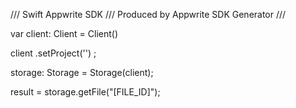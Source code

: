 /// Swift Appwrite SDK
/// Produced by Appwrite SDK Generator
///

var client: Client = Client()

client
    .setProject('')
;

storage: Storage =  Storage(client);

result = storage.getFile("[FILE_ID]");
